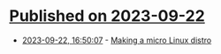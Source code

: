 # [Published on 2023-09-22](index.md)

* [2023-09-22, 16:50:07](https://lobste.rs/s/o7ryrg/making_micro_linux_distro) - [Making a micro Linux distro](https://popovicu.com/posts/making-a-micro-linux-distro/)
